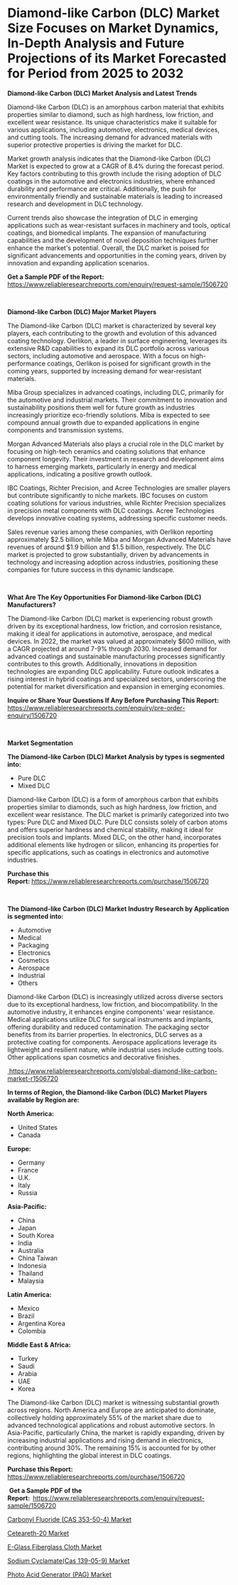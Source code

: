 <p><h1>Diamond-like Carbon (DLC) Market Size Focuses on Market Dynamics, In-Depth Analysis and Future Projections of its Market Forecasted for Period from 2025 to 2032</h1></p><p><strong>Diamond-like Carbon (DLC) Market Analysis and Latest Trends</strong></p>
<p><p>Diamond-like Carbon (DLC) is an amorphous carbon material that exhibits properties similar to diamond, such as high hardness, low friction, and excellent wear resistance. Its unique characteristics make it suitable for various applications, including automotive, electronics, medical devices, and cutting tools. The increasing demand for advanced materials with superior protective properties is driving the market for DLC.</p><p>Market growth analysis indicates that the Diamond-like Carbon (DLC) Market is expected to grow at a CAGR of 8.4% during the forecast period. Key factors contributing to this growth include the rising adoption of DLC coatings in the automotive and electronics industries, where enhanced durability and performance are critical. Additionally, the push for environmentally friendly and sustainable materials is leading to increased research and development in DLC technology.</p><p>Current trends also showcase the integration of DLC in emerging applications such as wear-resistant surfaces in machinery and tools, optical coatings, and biomedical implants. The expansion of manufacturing capabilities and the development of novel deposition techniques further enhance the market's potential. Overall, the DLC market is poised for significant advancements and opportunities in the coming years, driven by innovation and expanding application scenarios.</p></p>
<p><strong>Get a Sample PDF of the Report:&nbsp;</strong> <a href="https://www.reliableresearchreports.com/enquiry/request-sample/1506720?utm_campaign=33&utm_medium=2&utm_source=Github&utm_content=ia&utm_term=01022025&utm_id=diamond-like-carbon-dlc">https://www.reliableresearchreports.com/enquiry/request-sample/1506720</a></p>
<p>&nbsp;</p>
<p><strong>Diamond-like Carbon (DLC) Major Market Players</strong></p>
<p><p>The Diamond-like Carbon (DLC) market is characterized by several key players, each contributing to the growth and evolution of this advanced coating technology. Oerlikon, a leader in surface engineering, leverages its extensive R&D capabilities to expand its DLC portfolio across various sectors, including automotive and aerospace. With a focus on high-performance coatings, Oerlikon is poised for significant growth in the coming years, supported by increasing demand for wear-resistant materials.</p><p>Miba Group specializes in advanced coatings, including DLC, primarily for the automotive and industrial markets. Their commitment to innovation and sustainability positions them well for future growth as industries increasingly prioritize eco-friendly solutions. Miba is expected to see compound annual growth due to expanded applications in engine components and transmission systems.</p><p>Morgan Advanced Materials also plays a crucial role in the DLC market by focusing on high-tech ceramics and coating solutions that enhance component longevity. Their investment in research and development aims to harness emerging markets, particularly in energy and medical applications, indicating a positive growth outlook.</p><p>IBC Coatings, Richter Precision, and Acree Technologies are smaller players but contribute significantly to niche markets. IBC focuses on custom coating solutions for various industries, while Richter Precision specializes in precision metal components with DLC coatings. Acree Technologies develops innovative coating systems, addressing specific customer needs.</p><p>Sales revenue varies among these companies, with Oerlikon reporting approximately $2.5 billion, while Miba and Morgan Advanced Materials have revenues of around $1.9 billion and $1.5 billion, respectively. The DLC market is projected to grow substantially, driven by advancements in technology and increasing adoption across industries, positioning these companies for future success in this dynamic landscape.</p></p>
<p>&nbsp;</p>
<p><strong>What Are The Key Opportunities For Diamond-like Carbon (DLC) Manufacturers?</strong></p>
<p><p>The Diamond-like Carbon (DLC) market is experiencing robust growth driven by its exceptional hardness, low friction, and corrosion resistance, making it ideal for applications in automotive, aerospace, and medical devices. In 2022, the market was valued at approximately $600 million, with a CAGR projected at around 7-9% through 2030. Increased demand for advanced coatings and sustainable manufacturing processes significantly contributes to this growth. Additionally, innovations in deposition technologies are expanding DLC applicability. Future outlook indicates a rising interest in hybrid coatings and specialized sectors, underscoring the potential for market diversification and expansion in emerging economies.</p></p>
<p><strong>Inquire or Share Your Questions If Any Before Purchasing This Report:</strong> <a href="https://www.reliableresearchreports.com/enquiry/pre-order-enquiry/1506720?utm_campaign=33&utm_medium=2&utm_source=Github&utm_content=ia&utm_term=01022025&utm_id=diamond-like-carbon-dlc">https://www.reliableresearchreports.com/enquiry/pre-order-enquiry/1506720</a></p>
<p>&nbsp;</p>
<p><strong>Market Segmentation</strong></p>
<p><strong>The Diamond-like Carbon (DLC) Market Analysis by types is segmented into:</strong></p>
<p><ul><li>Pure DLC</li><li>Mixed DLC</li></ul></p>
<p><p>Diamond-like Carbon (DLC) is a form of amorphous carbon that exhibits properties similar to diamonds, such as high hardness, low friction, and excellent wear resistance. The DLC market is primarily categorized into two types: Pure DLC and Mixed DLC. Pure DLC consists solely of carbon atoms and offers superior hardness and chemical stability, making it ideal for precision tools and implants. Mixed DLC, on the other hand, incorporates additional elements like hydrogen or silicon, enhancing its properties for specific applications, such as coatings in electronics and automotive industries.</p></p>
<p><strong>Purchase this Report:&nbsp;</strong><a href="https://www.reliableresearchreports.com/purchase/1506720?utm_campaign=33&utm_medium=2&utm_source=Github&utm_content=ia&utm_term=01022025&utm_id=diamond-like-carbon-dlc">https://www.reliableresearchreports.com/purchase/1506720</a></p>
<p>&nbsp;</p>
<p><strong>The Diamond-like Carbon (DLC) Market Industry Research by Application is segmented into:</strong></p>
<p><ul><li>Automotive</li><li>Medical</li><li>Packaging</li><li>Electronics</li><li>Cosmetics</li><li>Aerospace</li><li>Industrial</li><li>Others</li></ul></p>
<p><p>Diamond-like Carbon (DLC) is increasingly utilized across diverse sectors due to its exceptional hardness, low friction, and biocompatibility. In the automotive industry, it enhances engine components' wear resistance. Medical applications utilize DLC for surgical instruments and implants, offering durability and reduced contamination. The packaging sector benefits from its barrier properties. In electronics, DLC serves as a protective coating for components. Aerospace applications leverage its lightweight and resilient nature, while industrial uses include cutting tools. Other applications span cosmetics and decorative finishes.</p></p>
<p><a href="https://www.reliableresearchreports.com/global-diamond-like-carbon-market-r1506720?utm_campaign=33&utm_medium=2&utm_source=Github&utm_content=ia&utm_term=01022025&utm_id=diamond-like-carbon-dlc">&nbsp;https://www.reliableresearchreports.com/global-diamond-like-carbon-market-r1506720</a></p>
<p><strong>In terms of Region, the Diamond-like Carbon (DLC) Market Players available by Region are:</strong></p>
<p>
    <p> <strong> North America: </strong>
        <ul>
            <li>United States</li>
            <li>Canada</li>
        </ul>
        </p> 
    <p> <strong> Europe: </strong>
        <ul>
            <li>Germany</li>
            <li>France</li>
            <li>U.K.</li>
            <li>Italy</li>
            <li>Russia</li>
        </ul>
        </p> 
    <p> <strong> Asia-Pacific: </strong>
        <ul>
            <li>China</li>
            <li>Japan</li>
            <li>South Korea</li>
            <li>India</li>
            <li>Australia</li>
            <li>China Taiwan</li>
            <li>Indonesia</li>
            <li>Thailand</li>
            <li>Malaysia</li>
        </ul>
        </p> 
    <p> <strong> Latin America: </strong>
        <ul>
            <li>Mexico</li>
            <li>Brazil</li>
            <li>Argentina Korea</li>
            <li>Colombia</li>
        </ul>
        </p> 
    <p> <strong> Middle East & Africa: </strong>
        <ul>
            <li>Turkey</li>
            <li>Saudi</li>
            <li>Arabia</li>
            <li>UAE</li>
            <li>Korea</li>
        </ul>
    </p>
    </p>
<p><p>The Diamond-like Carbon (DLC) market is witnessing substantial growth across regions. North America and Europe are anticipated to dominate, collectively holding approximately 55% of the market share due to advanced technological applications and robust automotive sectors. In Asia-Pacific, particularly China, the market is rapidly expanding, driven by increasing industrial applications and rising demand in electronics, contributing around 30%. The remaining 15% is accounted for by other regions, highlighting the global interest in DLC coatings.</p></p>
<p><strong>Purchase this Report: </strong><a href="https://www.reliableresearchreports.com/purchase/1506720?utm_campaign=33&utm_medium=2&utm_source=Github&utm_content=ia&utm_term=01022025&utm_id=diamond-like-carbon-dlc">https://www.reliableresearchreports.com/purchase/1506720</a></p>
<p>&nbsp;<strong>Get a Sample PDF of the Report:&nbsp;&nbsp;</strong><a href="https://www.reliableresearchreports.com/enquiry/request-sample/1506720?utm_campaign=33&utm_medium=2&utm_source=Github&utm_content=ia&utm_term=01022025&utm_id=diamond-like-carbon-dlc">https://www.reliableresearchreports.com/enquiry/request-sample/1506720</a></p>
<p><strong></strong></p>
<p><p><a href="https://github.com/sawrovpipolo/Market-Research-Report-List-1/blob/main/carbonyl-fluoride-cas-353-50-4-market.md?utm_campaign=33&utm_medium=2&utm_source=Github&utm_content=ia&utm_term=01022025&utm_id=diamond-like-carbon-dlc">Carbonyl Fluoride (CAS 353-50-4) Market</a></p><p><a href="https://github.com/ritooesiaba/Market-Research-Report-List-1/blob/main/ceteareth-20-market.md?utm_campaign=33&utm_medium=2&utm_source=Github&utm_content=ia&utm_term=01022025&utm_id=diamond-like-carbon-dlc">Ceteareth-20 Market</a></p><p><a href="https://github.com/elvutedipela/Market-Research-Report-List-1/blob/main/e-glass-fiberglass-cloth-market.md?utm_campaign=33&utm_medium=2&utm_source=Github&utm_content=ia&utm_term=01022025&utm_id=diamond-like-carbon-dlc">E-Glass Fiberglass Cloth Market</a></p><p><a href="https://github.com/sponsumelo/Market-Research-Report-List-1/blob/main/sodium-cyclamatecas-139-05-9-market.md?utm_campaign=33&utm_medium=2&utm_source=Github&utm_content=ia&utm_term=01022025&utm_id=diamond-like-carbon-dlc">Sodium Cyclamate(Cas 139-05-9) Market</a></p><p><a href="https://github.com/nkbaroga/Market-Research-Report-List-1/blob/main/photo-acid-generator-pag-market.md?utm_campaign=33&utm_medium=2&utm_source=Github&utm_content=ia&utm_term=01022025&utm_id=diamond-like-carbon-dlc">Photo Acid Generator (PAG) Market</a></p></p>
